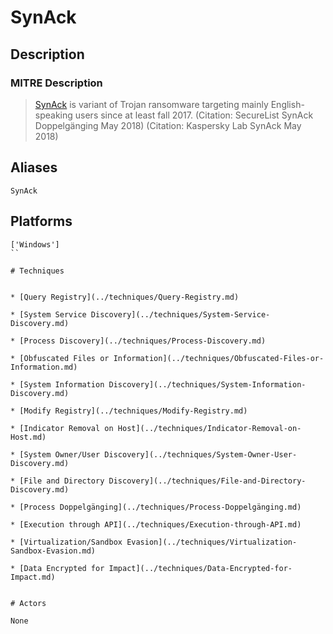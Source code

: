
# SynAck

## Description

### MITRE Description

> [SynAck](https://attack.mitre.org/software/S0242) is variant of Trojan ransomware targeting mainly English-speaking users since at least fall 2017. (Citation: SecureList SynAck Doppelgänging May 2018) (Citation: Kaspersky Lab SynAck May 2018)

## Aliases

```
SynAck
```

## Platforms

```
['Windows']
``

# Techniques


* [Query Registry](../techniques/Query-Registry.md)

* [System Service Discovery](../techniques/System-Service-Discovery.md)
    
* [Process Discovery](../techniques/Process-Discovery.md)
    
* [Obfuscated Files or Information](../techniques/Obfuscated-Files-or-Information.md)
    
* [System Information Discovery](../techniques/System-Information-Discovery.md)
    
* [Modify Registry](../techniques/Modify-Registry.md)
    
* [Indicator Removal on Host](../techniques/Indicator-Removal-on-Host.md)
    
* [System Owner/User Discovery](../techniques/System-Owner-User-Discovery.md)
    
* [File and Directory Discovery](../techniques/File-and-Directory-Discovery.md)
    
* [Process Doppelgänging](../techniques/Process-Doppelgänging.md)
    
* [Execution through API](../techniques/Execution-through-API.md)
    
* [Virtualization/Sandbox Evasion](../techniques/Virtualization-Sandbox-Evasion.md)
    
* [Data Encrypted for Impact](../techniques/Data-Encrypted-for-Impact.md)
    

# Actors

None
